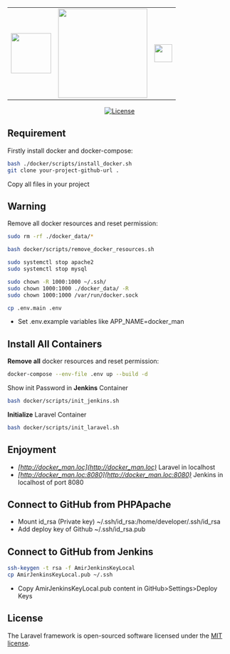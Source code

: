 <table>
<tr>
    <td>
        <a href="https://www.jenkins.io/" target="_blank"><img src="https://www.jenkins.io/images/logos/jenkins/jenkins.png" height="90"></a>
    </td>
    <td>
        <a href="https://laravel.com" target="_blank"><img src="https://raw.githubusercontent.com/laravel/art/master/logo-lockup/5%20SVG/2%20CMYK/1%20Full%20Color/laravel-logolockup-cmyk-red.svg" width="200"></a>
    </td>
    <td>
        <a href="https://www.docker.com/" target="_blank"><img src="https://www.docker.com/sites/default/files/d8/2019-07/horizontal-logo-monochromatic-white.png" height="40"></a>
    </td>
</tr>
</table>
<p align="center">
<a href="https://packagist.org/packages/laravel/framework"><img src="https://poser.pugx.org/laravel/framework/license.svg" alt="License"></a>
</p>

## Requirement
Firstly install docker and docker-compose:
```sh
bash ./docker/scripts/install_docker.sh
git clone your-project-github-url .
```
Copy all files in your project


## Warning
Remove all docker resources and reset permission:
```sh
sudo rm -rf ./docker_data/*

bash docker/scripts/remove_docker_resources.sh

sudo systemctl stop apache2
sudo systemctl stop mysql

sudo chown -R 1000:1000 ~/.ssh/
sudo chown 1000:1000 ./docker_data/ -R
sudo chown 1000:1000 /var/run/docker.sock

cp .env.main .env
```
- Set .env.example variables like APP_NAME=docker_man


## Install All Containers

**Remove all** docker resources and reset permission:
```sh
docker-compose --env-file .env up --build -d
```

Show init Password in **Jenkins** Container
```sh
bash docker/scripts/init_jenkins.sh
```

**Initialize** Laravel Container
```sh
bash docker/scripts/init_laravel.sh
```


## Enjoyment

-  *[http://docker_man.loc](http://docker_man.loc)* Laravel in localhost
-  *[http://docker_man.loc:8080](http://docker_man.loc:8080)* Jenkins in localhost of port 8080

## Connect to GitHub from PHPApache
- Mount id_rsa (Private key) ~/.ssh/id_rsa:/home/developer/.ssh/id_rsa
- Add deploy key of Github ~/.ssh/id_rsa.pub

## Connect to GitHub from Jenkins
```sh
ssh-keygen -t rsa -f AmirJenkinsKeyLocal
cp AmirJenkinsKeyLocal.pub ~/.ssh
```
- Copy AmirJenkinsKeyLocal.pub content in GitHub>Settings>Deploy Keys

## License
The Laravel framework is open-sourced software licensed under the [MIT license](https://opensource.org/licenses/MIT).
